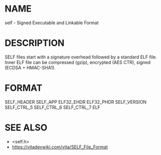 # NAME
self - Signed Executable and Linkable Format

# DESCRIPTION
SELF files start with a signature overhead followed by a standard ELF file.
Inner ELF file can be compressed (gzip), encrypted (AES CTR), signed (ECDSA + HMAC-SHA1).

# FORMAT

  SELF_HEADER
  SELF_APP
  ELF32_EHDR
  ELF32_PHDR
  SELF_VERSION
  SELF_CTRL_5
  SELF_CTRL_6
  SELF_CTRL_7
  ELF

# SEE ALSO
  - <self.h>
  - https://vitadevwiki.com/vita/SELF_File_Format

